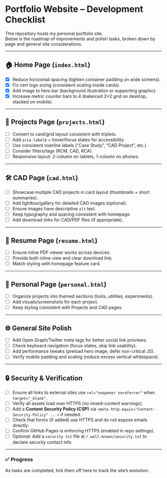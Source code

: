 # Portfolio Website – Development Checklist

This repository hosts my personal portfolio site.  
Below is the roadmap of improvements and polish tasks, broken down by page and general site considerations.

---

## 🏠 Home Page (`index.html`)
- [x] Reduce horizontal spacing (tighten container padding on wide screens).  
- [x] Fix cert logo sizing (consistent scaling inside cards).  
- [x] Add image to hero bar (background illustration or supporting graphic).  
- [x] Increase metric counter bars to 4 (balanced 2×2 grid on desktop, stacked on mobile).  

---

## 📂 Projects Page (`projects.html`)
- [ ] Convert to card/grid layout consistent with triplets.  
- [ ] Add `aria-label`s + hover/focus states for accessibility.  
- [ ] Use consistent overline labels (“Case Study”, “CAD Project”, etc.).  
- [ ] Consider filters/tags (RCM, CAD, RCA).  
- [ ] Responsive layout: 2-column on tablets, 1-column on phones.  

---

## 🛠 CAD Page (`cad.html`)
- [ ] Showcase multiple CAD projects in card layout (thumbnails + short summaries).  
- [ ] Add lightbox/gallery for detailed CAD images (optional).  
- [ ] Ensure images have descriptive `alt` text.  
- [ ] Keep typography and spacing consistent with homepage.  
- [ ] Add download links for CAD/PDF files (if appropriate).  

---

## 📄 Resume Page (`resume.html`)
- [ ] Ensure inline PDF viewer works across devices.  
- [ ] Provide both inline view and clear download link.  
- [ ] Match styling with homepage feature card.  

---

## 👤 Personal Page (`personal.html`)
- [ ] Organize projects into themed sections (tools, utilities, experiments).  
- [ ] Add visuals/screenshots for each project.  
- [ ] Keep styling consistent with Projects and CAD pages.  

---

## 🌐 General Site Polish
- [ ] Add Open Graph/Twitter meta tags for better social link previews.  
- [ ] Check keyboard navigation (focus states, skip link usability).  
- [ ] Add performance tweaks (preload hero image, defer non-critical JS).  
- [ ] Verify mobile padding and scaling (reduce excess vertical whitespace).  

---

## 🔒 Security & Verification
- [ ] Ensure all links to external sites use `rel="noopener noreferrer"` when `target="_blank"`.  
- [ ] Verify all assets load over HTTPS (no mixed-content warnings).  
- [ ] Add a **Content Security Policy (CSP)** via `<meta http-equiv="Content-Security-Policy" ...>` if needed.  
- [ ] Check that forms (if added) use HTTPS and do not expose emails directly.  
- [ ] Confirm GitHub Pages is enforcing HTTPS (enabled in repo settings).  
- [ ] Optional: Add a `security.txt` file at `/.well-known/security.txt` to declare security contact info.  

---

### ✅ Progress
As tasks are completed, tick them off here to track the site’s evolution.
